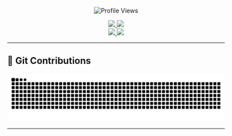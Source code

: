 <p align="center">
  <img src="https://count.getloli.com/@hygef-v4?name=hygef-v4&theme=original-new&padding=7&offset=4&align=center&scale=1&pixelated=1&darkmode=1&num=1942" alt="Profile Views" />
</p>

<div align="center">
  <a href="">
    <img src="https://lanyard.kyrie25.dev/api/761229776227794964?showBanner=true&bannerFilter=brightness(0.6)&imgStyle=square" />
  </a>  
  <a href="">
    <img src="https://spotify-recently-played-readme.vercel.app/api?user=31hqzd7myli3hipb2aozjsmc2jom&unique=true&count=3" height="200" />
  </a>
</div>

<div align="center">
  <a href="">
    <img src="https://github-readme-stats.vercel.app/api?username=hygef-v4&include_all_commits=true&show_icons=true&count_private=true&custom_title=GitHub+Stats&theme=react&hide_border=true" width="400" />
  </a>
  <a href="">
    <img src="https://github-readme-stats.vercel.app/api/top-langs?username=hygef-v4&theme=react&layout=compact&langs_count=8&card_width=415&hide_border=true&locale=ja" height="167" />
  </a>
</div>

---

## 🐍 Git Contributions
<div align="center">
  <img src="https://raw.githubusercontent.com/hygef-v4/hygef-v4/output/snake.svg" alt="Snake animation" />
</div>

---

<!-- ## 🧮 LeetCode Stats
![LeetCode Stats](https://leetcard.jacoblin.cool/hungsct1702?theme=dark&font=Molengo&ext=heatmap)  
-->


